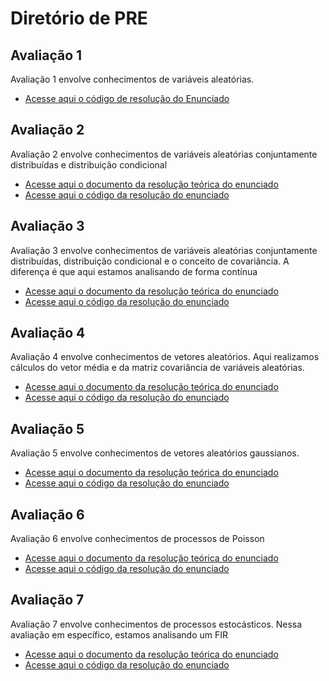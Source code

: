 # Diretório de PRE

## Avaliação 1

Avaliação 1 envolve conhecimentos de variáveis aleatórias.
- [Acesse aqui o código de resolução do Enunciado](/Avaliacoes/AV1/Avaliacao1-Lucas.m)

## Avaliação 2
Avaliação 2 envolve conhecimentos de variáveis aleatórias conjuntamente distribuídas e distribuição condicional
- [Acesse aqui o documento da resolução teórica do enunciado](/Avaliacoes/AV2/Prova_2_de_PRE.pdf)
- [Acesse aqui o código da resolução do enunciado](/Avaliacoes/AV2/Avaliacao2-Lucas.m)

## Avaliação 3
Avaliação 3 envolve conhecimentos de variáveis aleatórias conjuntamente distribuídas, distribuição condicional e o conceito de covariância. A diferença é que aqui estamos analisando de forma contínua
- [Acesse aqui o documento da resolução teórica do enunciado](/Avaliacoes/AV3/Prova_3_de_PRE.pdf)
- [Acesse aqui o código da resolução do enunciado](/Avaliacoes/AV3/Avaliacao3_Lucas.m)

## Avaliação 4
Avaliação 4 envolve conhecimentos de vetores aleatórios. Aqui realizamos cálculos do vetor média e da matriz covariância de variáveis aleatórias.
- [Acesse aqui o documento da resolução teórica do enunciado](/Avaliacoes/AV4/Prova_4_de_PRE.pdf)
- [Acesse aqui o código da resolução do enunciado](/Avaliacoes/AV4/Avaliacao_4_Lucas.m)

## Avaliação 5
Avaliação 5 envolve conhecimentos de vetores aleatórios gaussianos.
- [Acesse aqui o documento da resolução teórica do enunciado](/Avaliacoes/AV5/Prova_5_de_PRE.pdf)
- [Acesse aqui o código da resolução do enunciado](/Avaliacoes/AV5/Avaliacao_5_Lucas.m)

## Avaliação 6
Avaliação 6 envolve conhecimentos de processos de Poisson
- [Acesse aqui o documento da resolução teórica do enunciado](/Avaliacoes/AV6/Prova_6_de_PRE.pdf)
- [Acesse aqui o código da resolução do enunciado](/Avaliacoes/AV6/Avaliacao6_Lucas.m)

## Avaliação 7
Avaliação 7 envolve conhecimentos de processos estocásticos. Nessa avaliação em específico, estamos analisando um FIR 
- [Acesse aqui o documento da resolução teórica do enunciado](/Avaliacoes/AV7/Prova_7_de_PRE.pdf)
- [Acesse aqui o código da resolução do enunciado](/Avaliacoes/AV7/Avaliacao_7_Lucas.m)
